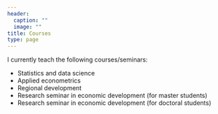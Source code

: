 ```yaml
---
header:
  caption: ""
  image: ""
title: Courses
type: page
---
```


I currently teach the following courses/seminars:

- Statistics and data science
- Applied econometrics
- Regional development
- Research seminar in economic development (for master students)
- Research seminar in economic development (for doctoral students)
